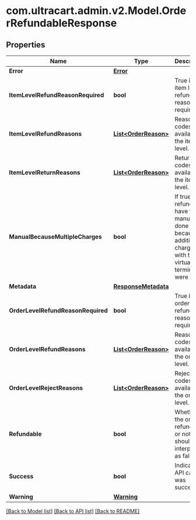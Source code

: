 
# com.ultracart.admin.v2.Model.OrderRefundableResponse

## Properties

Name | Type | Description | Notes
------------ | ------------- | ------------- | -------------
**Error** | [**Error**](Error.md) |  | [optional] 
**ItemLevelRefundReasonRequired** | **bool** | True if the item level refund reason is required | [optional] 
**ItemLevelRefundReasons** | [**List&lt;OrderReason&gt;**](OrderReason.md) | Reason codes available at the item level. | [optional] 
**ItemLevelReturnReasons** | [**List&lt;OrderReason&gt;**](OrderReason.md) | Return codes available at the item level. | [optional] 
**ManualBecauseMultipleCharges** | **bool** | If true, this refund will have to be manually done because of additional charges with the virtual terminal were made | [optional] 
**Metadata** | [**ResponseMetadata**](ResponseMetadata.md) |  | [optional] 
**OrderLevelRefundReasonRequired** | **bool** | True if the order level refund reason is required | [optional] 
**OrderLevelRefundReasons** | [**List&lt;OrderReason&gt;**](OrderReason.md) | Reason codes available at the order level. | [optional] 
**OrderLevelRejectReasons** | [**List&lt;OrderReason&gt;**](OrderReason.md) | Reject codes available at the order level. | [optional] 
**Refundable** | **bool** | Whether the order is refundable or not.  Null should be interpreted as false. | [optional] 
**Success** | **bool** | Indicates if API call was successful | [optional] 
**Warning** | [**Warning**](Warning.md) |  | [optional] 

[[Back to Model list]](../README.md#documentation-for-models)
[[Back to API list]](../README.md#documentation-for-api-endpoints)
[[Back to README]](../README.md)

